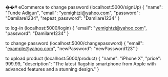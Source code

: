 ��#   e C o m m e r c e 
 
to change password (localhost:5000/signUp)
 {
  "name": "Tunde Adigun",
  "email": "yemightzi@yahoo.com",
  "password": "Damilare1234",
  "repeat_password": "Damilare1234"
}


to log-in (localhost:5000/login)
{
  "email": "yemightzi@yahoo.com",
  "password": "Damilare1234"
}


to change password (localhost:5000/changepassword)
{
  "email": "example@yahoo.com",
  "newPassword": "newPassword123"
}


to upload product (localhost:5000/product)
{
  "name": "iPhone X",
  "price": 999.99,
  "description": "The latest flagship smartphone from Apple with advanced features and a stunning design."
}
